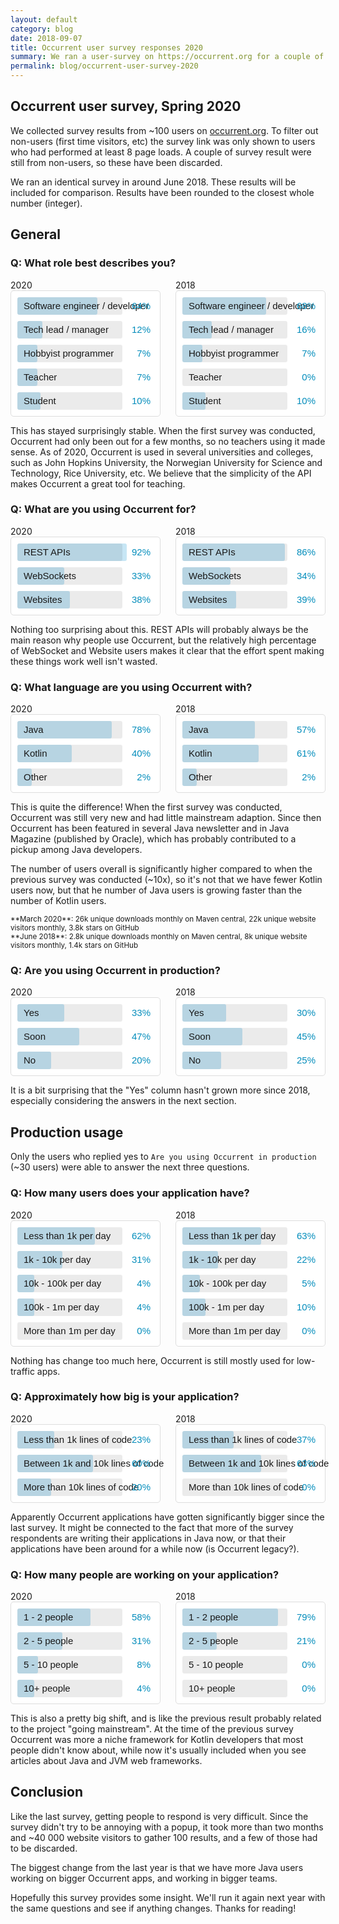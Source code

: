 ```yaml
---
layout: default
category: blog
date: 2018-09-07
title: Occurrent user survey responses 2020
summary: We ran a user-survey on https://occurrent.org for a couple of months
permalink: blog/occurrent-user-survey-2020
---
```


## Occurrent user survey, Spring 2020
We collected survey results from ~100 users on [occurrent.org](/).
To filter out non-users (first time visitors, etc) the survey link was only shown
to users who had performed at least 8 page loads. A couple of survey result were still from non-users, so these have been discarded.

We ran an identical survey in around June 2018. These results will be included for comparison.
Results have been rounded to the closest whole number (integer).

## General

### Q: What role best describes you?
<div class="chart-flex">
    <div>
        2020
        <div class="bar-chart">
            <div style="width:64%" data-value="64%">Software engineer / developer</div>
            <div style="width:12%" data-value="12%">Tech lead / manager</div>
            <div style="width:7%" data-value="7%">Hobbyist programmer</div>
            <div style="width:7%" data-value="7%">Teacher</div>
            <div style="width:10%" data-value="10%">Student</div>
        </div>
    </div>
    <div>
        2018
        <div class="bar-chart">
            <div style="width:68%" data-value="68%">Software engineer / developer</div>
            <div style="width:16%" data-value="16%">Tech lead / manager</div>
            <div style="width:7%" data-value="7%">Hobbyist programmer</div>
            <div style="width:0%;background:transparent;" data-value="0%">Teacher</div>
            <div style="width:10%" data-value="10%">Student</div>
        </div>
    </div>
</div>

This has stayed surprisingly stable. When the first survey was conducted,
Occurrent had only been out for a few months, so no teachers using it made sense.
As of 2020, Occurrent is used in several universities and colleges,
such as John Hopkins University, the Norwegian University for Science and Technology, Rice University, etc.
We believe that the simplicity of the API makes Occurrent a great tool for teaching.

### Q: What are you using Occurrent for?
<div class="chart-flex">
    <div>
        2020
        <div class="bar-chart">
           <div style="width:92%" data-value="92%">REST APIs</div>
           <div style="width:33%" data-value="33%">WebSockets</div>
           <div style="width:38%" data-value="38%">Websites</div>
       </div>
    </div>
    <div>
        2018
        <div class="bar-chart">
            <div style="width:86%" data-value="86%">REST APIs</div>
            <div style="width:34%" data-value="34%">WebSockets</div>
            <div style="width:39%" data-value="39%">Websites</div>
        </div>
    </div>
</div>

Nothing too surprising about this. REST APIs will probably always be the main reason why people use Occurrent, but
the relatively high percentage of WebSocket and Website users makes it clear that the effort spent making
these things work well isn't wasted.

### Q: What language are you using Occurrent with?
<div class="chart-flex">
    <div>
        2020
        <div class="bar-chart">
            <div style="width:78%" data-value="78%">Java</div>
            <div style="width:40%" data-value="40%">Kotlin</div>
            <div style="width:2%" data-value="2%">Other</div>
        </div>
    </div>
    <div>
        2018
        <div class="bar-chart">
            <div style="width:57%" data-value="57%">Java</div>
            <div style="width:61%" data-value="61%">Kotlin</div>
            <div style="width:2%" data-value="2%">Other</div>
        </div>
    </div>
</div>

This is quite the difference! When the first survey was conducted, Occurrent was still very new
and had little mainstream adaption. Since then Occurrent has been featured in several Java newsletter
and in Java Magazine (published by Oracle), which has probably contributed to a pickup among Java developers.

The number of users overall is significantly higher compared to when the previous survey was conducted (~10x),
so it's not that we have fewer Kotlin users now, but that he number of Java users is growing faster than the number of Kotlin users.

<small markdown="1">
**March 2020**: 26k unique downloads monthly on Maven central, 22k unique website visitors monthly, 3.8k stars on GitHub<br>
**June 2018**: 2.8k unique downloads monthly on Maven central, 8k unique website visitors monthly, 1.4k stars on GitHub
</small>

### Q: Are you using Occurrent in production?
<div class="chart-flex">
    <div>
        2020
        <div class="bar-chart">
            <div style="width:33%" data-value="33%">Yes</div>
            <div style="width:47%" data-value="47%">Soon</div>
            <div style="width:20%" data-value="20%">No</div>
        </div>
    </div>
    <div>
        2018
        <div class="bar-chart">
            <div style="width:30%" data-value="30%">Yes</div>
            <div style="width:45%" data-value="45%">Soon</div>
            <div style="width:25%" data-value="25%">No</div>
        </div>
    </div>
</div>

It is a bit surprising that the "Yes" column hasn't grown more since 2018, especially considering the answers in the next section.

## Production usage
Only the users who replied yes to `Are you using Occurrent in production` (~30 users) were able to answer the next three questions.

### Q: How many users does your application have?
<div class="chart-flex">
    <div>
        2020
        <div class="bar-chart">
            <div style="width:62%" data-value="62%">Less than 1k per day</div>
            <div style="width:31%" data-value="31%">1k - 10k per day</div>
            <div style="width:4%" data-value="4%">10k - 100k per day</div>
            <div style="width:4%" data-value="4%">100k - 1m per day</div>
            <div style="width:0%;background:transparent;" data-value="0%">More than 1m per day</div>
        </div>
    </div>
    <div>
        2018
        <div class="bar-chart">
            <div style="width:63%" data-value="63%">Less than 1k per day</div>
            <div style="width:22%" data-value="22%">1k - 10k per day</div>
            <div style="width:5%" data-value="5%">10k - 100k per day</div>
            <div style="width:10%" data-value="10%">100k - 1m per day</div>
            <div style="width:0%;background:transparent;" data-value="0%">More than 1m per day</div>
        </div>
    </div>
</div>

Nothing has change too much here, Occurrent is still mostly used for low-traffic apps.

### Q: Approximately how big is your application?
<div class="chart-flex">
    <div>
        2020
        <div class="bar-chart">
            <div style="width:23%" data-value="23%">Less than 1k lines of code</div>
            <div style="width:60%" data-value="60%">Between 1k and 10k lines of code</div>
            <div style="width:20%" data-value="20%">More than 10k lines of code</div>
        </div>
    </div>
    <div>
        2018
        <div class="bar-chart">
            <div style="width:37%" data-value="37%">Less than 1k lines of code</div>
            <div style="width:63%" data-value="63%">Between 1k and 10k lines of code</div>
            <div style="width:0%;background:transparent;" data-value="0%">More than 10k lines of code</div>
        </div>
    </div>
</div>

Apparently Occurrent applications have gotten significantly bigger since the last survey. It might be connected to the fact that
more of the survey respondents are writing their applications in Java now, or that their applications have been around for a while now
(is Occurrent legacy?).

### Q: How many people are working on your application?
<div class="chart-flex">
    <div>
        2020
        <div class="bar-chart">
            <div style="width:58%" data-value="58%">1 - 2 people</div>
            <div style="width:31%" data-value="31%">2 - 5 people</div>
            <div style="width:8%" data-value="8%">5 - 10 people</div>
            <div style="width:4%" data-value="4%">10+ people</div>
        </div>
    </div>
    <div>
        2018
        <div class="bar-chart">
            <div style="width:79%" data-value="79%">1 - 2 people</div>
            <div style="width:21%" data-value="21%">2 - 5 people</div>
            <div style="width:0%;background:transparent;" data-value="0%">5 - 10 people</div>
            <div style="width:0%;background:transparent;" data-value="0%">10+ people</div>
        </div>
    </div>
</div>

This is also a pretty big shift, and is like the previous result probably related to the project "going mainstream".
At the time of the previous survey Occurrent was more a niche framework for Kotlin developers that most people didn't know about,
while now it's usually included when you see articles about Java and JVM web frameworks.

## Conclusion
Like the last survey, getting people to respond is very difficult.
Since the survey didn't try to be annoying with a popup, it took
more than two months and ~40 000 website visitors to gather 100 results,
and a few of those had to be discarded.

The biggest change from the last year is that we have more Java users working on bigger Occurrent apps, and working in bigger teams.

Hopefully this survey provides some insight.
We'll run it again next year with the same questions and see if anything changes. Thanks for reading!

<style>
    .chart-flex {
        user-select: none;
        margin-top: 16px;
        display: flex;
        justify-content: space-between;
    }
    .chart-flex > * {
        width: calc(50% - 12px);
    }
    .bar-chart {
        border: 1px solid #ddd;
        border-radius: 5px;
        background: #fff;
        padding: 10px 60px 10px 10px;
        font-family: arial, sans-serif;
        position: relative;
    }

    .bar-chart > div {
        height: 28px;
        line-height: 28px;
        padding: 0 10px;
        background: #c7e6f5;
        font-size: 15px;
        border-radius: 3px;
        white-space: nowrap;
    }

    .bar-chart > div + div {
        margin-top: 10px;
    }

    .bar-chart > div::before {
        content: " ";
        position: absolute;
        width: calc(100% - 70px); /* padding x 60 x 10 */
        background: rgba(0, 0, 0, 0.08);
        height: 28px;
        border-radius: 3px;
        left: 10px;
    }

    .bar-chart > div::after {
        content: attr(data-value);
        position: absolute;
        right: 15px;
        color: #008cbb;
    }
</style>

